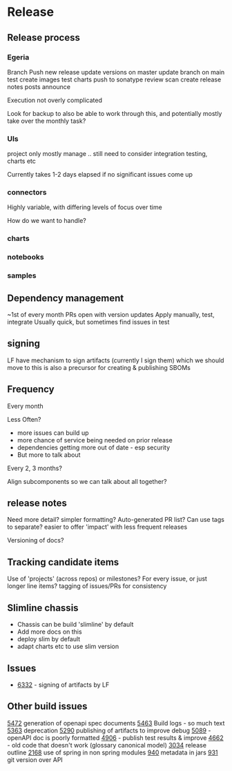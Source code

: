 # Release


## Release process

### Egeria

Branch
Push new release
update versions on master
update branch on main
test
create images
test charts
push to sonatype
review scan
create release notes
posts announce

Execution not overly complicated

Look for backup to also be able to work through this, and potentially mostly take over the monthly task?
### UIs

project only mostly manage
.. still need to consider integration testing, charts etc

Currently takes 1-2 days elapsed if no significant issues come up

### connectors

Highly variable, with differing levels of focus over time

How do we want to handle?

### charts

### notebooks

### samples

## Dependency management

~1st of every month PRs open with version updates
Apply manually, test, integrate
Usually quick, but sometimes find issues in test

## signing

LF have mechanism to sign artifacts (currently I sign them) which we should move to
this is also a precursor for creating & publishing SBOMs

## Frequency

Every month

Less Often?
* more issues can build up
* more chance of service being needed on prior release
* dependencies getting more out of date - esp security
* But more to talk about

Every 2, 3 months?

Align subcomponents so we can talk about all together?

## release notes

Need more detail?
simpler formatting?
Auto-generated PR list? Can use tags to separate?
easier to offer 'impact' with less frequent releases

Versioning of docs?

## Tracking candidate items
Use of 'projects' (across repos) or milestones?
For every issue, or just longer line items?
tagging of issues/PRs for consistency

## Slimline chassis

* Chassis can be build 'slimline' by default
* Add more docs on this
* deploy slim by default
* adapt charts etc to use slim version

## Issues
* [6332](https://github.com/odpi/egeria/issues/6332) - signing of artifacts by LF

## Other build issues
[5472](https://github.com/odpi/egeria/issues/5472) generation of openapi spec documents
[5463](https://github.com/odpi/egeria/issues/5463) Build logs - so much text
[5363](https://github.com/odpi/egeria/issues/5363) deprecation
[5290](https://github.com/odpi/egeria/issues/5290) publishing of artifacts to improve debug
[5089](https://github.com/odpi/egeria/issues/5089) - openAPI doc is poorly formatted
[4906](https://github.com/odpi/egeria/issues/4906) - publish test results & improve
[4662](https://github.com/odpi/egeria/issues/4662) - old code that doesn't work (glossary canonical model)
[3034](https://github.com/odpi/egeria/issues/3034) release outline
[2168](https://github.com/odpi/egeria/issues/2168) use of spring in non spring modules
[940](https://github.com/odpi/egeria/issues/940) metadata in jars
[931](https://github.com/odpi/egeria/issues/931) git version over API
